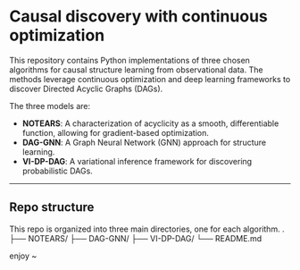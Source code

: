 # Causal discovery with continuous optimization

This repository contains Python implementations of three chosen algorithms for causal structure learning from observational data. The methods leverage continuous optimization and deep learning frameworks to discover Directed Acyclic Graphs (DAGs).

The three models are:
* **NOTEARS**: A characterization of acyclicity as a smooth, differentiable function, allowing for gradient-based optimization.
* **DAG-GNN**: A Graph Neural Network (GNN) approach for structure learning.
* **VI-DP-DAG**: A variational inference framework for discovering probabilistic DAGs.

-------------------------------------

## Repo structure

This repo is organized into three main directories, one for each algorithm.
.
├── NOTEARS/
├── DAG-GNN/
├── VI-DP-DAG/
└── README.md

enjoy ~